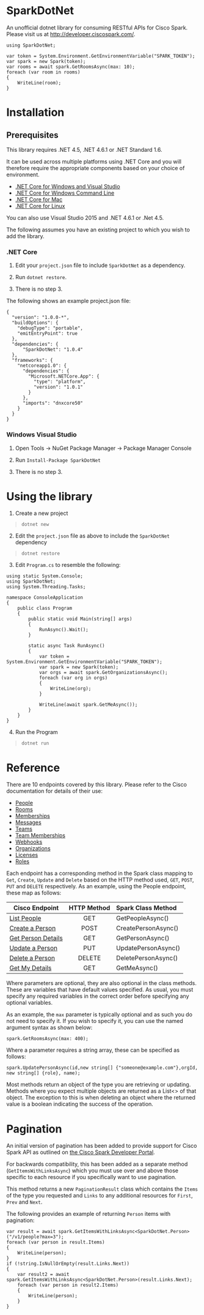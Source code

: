 # SparkDotNet

An unofficial dotnet library for consuming RESTful APIs for Cisco Spark. Please visit us at http://developer.ciscospark.com/.

```{.cs}
using SparkDotNet;

var token = System.Environment.GetEnvironmentVariable("SPARK_TOKEN");
var spark = new Spark(token);
var rooms = await spark.GetRoomsAsync(max: 10);
foreach (var room in rooms)
{
    WriteLine(room);
}
```

# Installation

## Prerequisites

This library requires .NET 4.5, .NET 4.6.1 or .NET Standard 1.6.

It can be used across multiple platforms using .NET Core and you will therefore require the appropriate components based on your choice of environment.

* [.NET Core for Windows and Visual Studio](https://www.microsoft.com/net/core#windowsvs2015)
* [.NET Core for Windows Command Line](https://www.microsoft.com/net/core#windowscmd)
* [.NET Core for Mac](https://www.microsoft.com/net/core#macos)
* [.NET Core for Linux](https://www.microsoft.com/net/core#linuxredhat)

You can also use Visual Studio 2015 and .NET 4.6.1 or .Net 4.5.

The following assumes you have an existing project to which you wish to add the library.

### .NET Core

1. Edit your `project.json` file to include `SparkDotNet` as a dependency.  

2. Run `dotnet restore`.

3. There is no step 3.

The following shows an example project.json file:

```{.json}
{
  "version": "1.0.0-*",
  "buildOptions": {
    "debugType": "portable",
    "emitEntryPoint": true
  },
  "dependencies": {
      "SparkDotNet": "1.0.4"
  },
  "frameworks": {
    "netcoreapp1.0": {
      "dependencies": {
        "Microsoft.NETCore.App": {
          "type": "platform",
          "version": "1.0.1"
        }
      },
      "imports": "dnxcore50"
    }
  }
}
```



### Windows Visual Studio

1. Open Tools -> NuGet Package Manager -> Package Manager Console

2. Run `Install-Package SparkDotNet`

3. There is no step 3.


# Using the library

1. Create a new project 

> `dotnet new`

2. Edit the `project.json` file as above to include the `SparkDotNet` dependency

> `dotnet restore`

3. Edit `Program.cs` to resemble the following:

```{.cs}
using static System.Console;
using SparkDotNet;
using System.Threading.Tasks;

namespace ConsoleApplication
{
    public class Program
    {
        public static void Main(string[] args)
        {
            RunAsync().Wait();
        }

        static async Task RunAsync()
        {
            var token = System.Environment.GetEnvironmentVariable("SPARK_TOKEN");
            var spark = new Spark(token);
            var orgs = await spark.GetOrganizationsAsync();
            foreach (var org in orgs)
            {
                WriteLine(org);
            }

            WriteLine(await spark.GetMeAsync());
        }
    }
}

```
4. Run the Program

> `dotnet run`

# Reference

There are 10 endpoints covered by this library.  Please refer to the Cisco documentation for details of their use:

* [People](https://developer.ciscospark.com/resource-people.html)
* [Rooms](https://developer.ciscospark.com/resource-rooms.html)
* [Memberships](https://developer.ciscospark.com/resource-memberships.html)
* [Messages](https://developer.ciscospark.com/resource-messages.html)
* [Teams](https://developer.ciscospark.com/resource-teams.html)
* [Team Memberships](https://developer.ciscospark.com/resource-team-memberships.html)
* [Webhooks](https://developer.ciscospark.com/resource-webhooks.html)
* [Organizations](https://developer.ciscospark.com/resource-organizations.html)
* [Licenses](https://developer.ciscospark.com/resource-licenses.html)
* [Roles](https://developer.ciscospark.com/resource-roles.html)

Each endpoint has a corresponding method in the Spark class mapping to `Get`, `Create`, `Update` and `Delete` based on the HTTP method used, `GET`, `POST`, `PUT` and `DELETE` respectively.  As an example, using the People endpoint, these map as follows:

| Cisco Endpoint | HTTP Method | Spark Class Method |
| -------------- |:-----------:|:-------------------|
| [List People](https://developer.ciscospark.com/endpoint-people-get.html)| GET |  GetPeopleAsync() | 
| [Create a Person](https://developer.ciscospark.com/endpoint-people-post.html)| POST | CreatePersonAsync() | 
| [Get Person Details](https://developer.ciscospark.com/endpoint-people-personId-get.html)| GET | GetPersonAsync() | 
| [Update a Person](https://developer.ciscospark.com/endpoint-people-personId-put.html)   | PUT | UpdatePersonAsync() | 
| [Delete a Person](https://developer.ciscospark.com/endpoint-people-personId-delete.html)| DELETE | DeletePersonAsync() |
| [Get My Details](https://developer.ciscospark.com/endpoint-people-me-get.html)| GET | GetMeAsync() |

Where parameters are optional, they are also optional in the class methods.  These are variables that have default values specified. As usual, you must specify any required variables in the correct order before specifying any optional variables.

As an example, the `max` parameter is typically optional and as such you do not need to specify it.  If you wish to specify it, you can use the named argument syntax as shown below:

```
spark.GetRoomsAsync(max: 400);
```

Where a parameter requires a string array, these can be specified as follows:

```
spark.UpdatePersonAsync(id,new string[] {"someone@example.com"},orgId, new string[] {role}, name);
```

Most methods return an object of the type you are retrieving or updating.  Methods where you expect multiple objects are returned as a List<> of that object.  The exception to this is when deleting an object where the returned value is a boolean indicating the success of the operation.

# Pagination

An initial version of pagination has been added to provide support for Cisco Spark API as outlined on [the Cisco Spark Developer Portal](https://developer.ciscospark.com/pagination.html).  

For backwards compatibility, this has been added as a separate method (`GetItemsWithLinksAsync`) which you must use over and above those specific to each resource if you specifically want to use pagination.  

This method returns a new `PaginationResult` class which contains the `Items` of the type you requested and `Links` to any additional resources for `First`, `Prev` and `Next`.

The following provides an example of returning `Person` items with pagination:

```{.cs}
var result = await spark.GetItemsWithLinksAsync<SparkDotNet.Person>("/v1/people?max=3");
foreach (var person in result.Items)
{
    WriteLine(person);
}
if (!string.IsNullOrEmpty(result.Links.Next))
{
    var result2 = await spark.GetItemsWithLinksAsync<SparkDotNet.Person>(result.Links.Next);
    foreach (var person in result2.Items)
    {
        WriteLine(person);
    }
}
```

